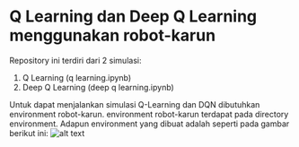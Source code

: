 # Q Learning dan Deep Q Learning menggunakan robot-karun
 
Repository ini terdiri dari 2 simulasi:
1. Q Learning (q learning.ipynb)
2. Deep Q Learning (deep q learning.ipynb)

Untuk dapat menjalankan simulasi Q-Learning dan DQN dibutuhkan environment robot-karun. environment robot-karun terdapat pada directory environment. Adapun environment yang dibuat adalah seperti pada gambar berikut ini:
![alt text](https://github.com/oektomo/robot-karun/blob/main/pic/Picture1.png?raw=true)
